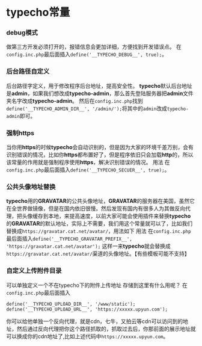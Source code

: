 # typecho常量

### debug模式
做第三方开发必须打开的，报错信息会更加详细，方便找到开发错误点。
在`config.inc.php`最后面插入`define('__TYPECHO_DEBUG__', true);`。

### 后台路径自定义
后台路径字定义，用于修改程序后台地址，提高安全性。
**typecho**默认后台地址是**admin**，如果我们想改成**typecho-admin**，那么首先登陆服务器把**admin**文件夹名字改成**typecho-admin**。
然后在`config.inc.php`找到`define('__TYPECHO_ADMIN_DIR__', '/admin/');`将其中的`admin`改成`typecho-admin`即可。

### 强制https
当你用**https**的时候**typecho**会自动识别的，但是因为大家的环境千差万别，会有识别错误的情况，比如你**https**都布置好了，但是程序依旧只会加载**http**的，所以该常量的作用就是强制程序使用**https**，解决识别错误的情况。
用法
在`config.inc.php`最后面插入`define('__TYPECHO_SECUER__', true);`。

### 公共头像地址替换

**typecho**用的**GRAVATAR**的公共头像地址，**GRAVATAR**的服务器在美国，虽然它在全世界做镜像，但是在国内依旧很慢。然后发现有国内有很多人为其做反向代理，把头像缓存到本地，来提高速度，以前大家可能会使用插件来替换**typecho**的**GRAVATAR**的默认地址，实际上不需要，我们用这个常量就可以了，比如我们替换成`https://gravatar.cat.net/avatar/`，用法如下
用法
在`config.inc.php`最后面插入`define('__TYPECHO_GRAVATAR_PREFIX__', 'https://gravatar.cat.net/avatar');`
这样一来**typecho**就会替换成`https://gravatar.cat.net/avatar/`渠道的头像地址。【有些模板可能不支持】

### 自定义上传附件目录

可以单独定义一个不在typecho下的附件上传地址
存储到这里有什么用呢？
在`config.inc.php`最后面插入

```
define('__TYPECHO_UPLOAD_DIR__', '/www/static');
define('__TYPECHO_UPLOAD_URL__', 'https://xxxxx.upyun.com');
```

你可以给他单独一个反向代理，就是cdn，七牛，又拍云等cdn可以访问到的地址，然后通过反向代理把你这个路径抓取的，抓取过去后，你那前面的展示地址就可以换成你的cdn地址了,比如上述代码中`https://xxxxx.upyun.com`。
